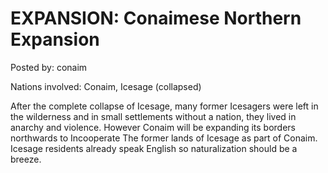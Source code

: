 # EXPANSION: Conaimese Northern Expansion

Posted by: conaim

Nations involved: Conaim, Icesage (collapsed)

After the complete collapse of Icesage, many former Icesagers were left in the wilderness and in small settlements without a nation, they lived in anarchy and violence.
However Conaim will be expanding its borders northwards to Incooperate The former lands of Icesage as part of Conaim.
Icesage residents already speak English so naturalization should be a breeze.